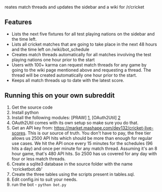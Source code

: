 reates match threads and updates the sidebar and a wiki for /r/cricket

Features
-----
* Lists the next five fixtures for all test playing nations on the sidebar and the time left.
* Lists all cricket matches that are going to take place in the next 48 hours and the time left on /wiki/bot_schedule
* Creates match threads automatically for all matches involving the test playing nations one hour prior to the start
* Users with 100+ karma can request match threads for any game by going to the wiki page mentioned above and requesting a thread. The thread will be created automatically one hour prior to the start.
* Keeps all match threads up to date with the latest score.

Running this on your own subreddit
-----

1. Get the source code
2. Install python
2. Install the following modules: [PRAW] [1], [OAuth2Util] [2]
3. OAuth2Util comes with its own setup so make sure you do that.
3. Get an API key from: https://market.mashape.com/dev132/cricket-live-scores. This is our source of truth. You don't have to pay, the free tier allows us 2500 API hits which should be more than enough for regular use cases. We hit the API once every 15 minutes for the schedules (96 hits a day) and once per minute for any match thread. Assuming it's an 8 hour game, that's 480 API hits. So 2500 has us covered for any day with four or less match threads.
4. Create a sqlite3 database in the source folder with the name 'rcricketbot.db'
4. Create the three tables using the scripts present in tables.sql.
5. Edit config.ini to suit your needs.
6. run the bot - `python bot.py`



 [1]: https://praw.readthedocs.org/en/latest/ "PRAW"
 [2]: https://github.com/SmBe19/praw-OAuth2Util "OAuth2Util"
